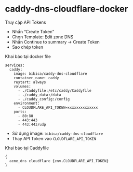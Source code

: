 # caddy-dns-cloudflare-docker

Truy cập API Tokens

- Nhấn “Create Token”
- Chọn Template: Edit zone DNS
- Nhấn Continue to summary → Create Token
- Sao chép token

Khai báo tại docker file

```
services:
  caddy:
    image: bibica/caddy-dns-cloudflare
    container_name: caddy
    restart: always
    volumes:
      - ./Caddyfile:/etc/caddy/Caddyfile
      - ./caddy_data:/data
      - ./caddy_config:/config
    environment:
      - CLOUDFLARE_API_TOKEN=xxxxxxxxxxxxxx
    ports:
      - 80:80
      - 443:443
      - 443:443/udp
```
- Sử dụng image: `bibica/caddy-dns-cloudflare`
- Thay API Token vào `CLOUDFLARE_API_TOKEN`

Khai báo tại Caddyfile

```
{
  acme_dns cloudflare {env.CLOUDFLARE_API_TOKEN}
}
```
